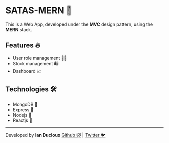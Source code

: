# SATAS-MERN 🛒

This is a Web App, developed under the  **MVC** design pattern, using the **MERN** stack. 

## Features 🔥
- User role management 🦸‍♂️
- Stock management 🛍
- Dashboard 📈

## Technologies 🛠
- MongoDB 🍃
- Express 🤍
- Nodejs 💚
- Reactjs 💙

---
Developed by **Ian Ducloux** [Github 🐱](https://github.com/IamDucloux/) | [Twitter 🐦](https://twitter.com/DCLXDVLPR/)
